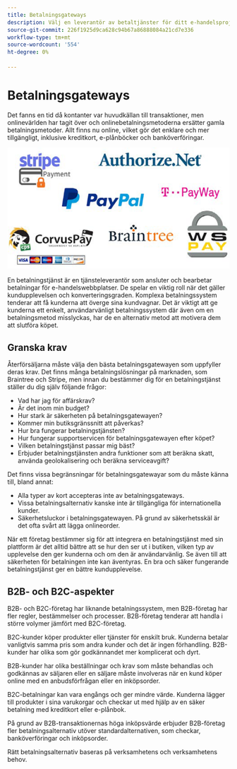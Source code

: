 ```yaml
---
title: Betalningsgateways
description: Välj en leverantör av betaltjänster för ditt e-handelsprojekt baserat på ditt företags behov.
source-git-commit: 226f1925d9ca628c94b67a86888084a21cd7e336
workflow-type: tm+mt
source-wordcount: '554'
ht-degree: 0%

---
```



# Betalningsgateways

Det fanns en tid då kontanter var huvudkällan till transaktioner, men onlinevärlden har tagit över och onlinebetalningsmetoderna ersätter gamla betalningsmetoder. Allt finns nu online, vilket gör det enklare och mer tillgängligt, inklusive kreditkort, e-plånböcker och banköverföringar.

![Leverantörslogotyper för betalningsgateway](../../assets/playbooks/payment-gateways.png)

En betalningstjänst är en tjänsteleverantör som ansluter och bearbetar betalningar för e-handelswebbplatser. De spelar en viktig roll när det gäller kundupplevelsen och konverteringsgraden. Komplexa betalningssystem tenderar att få kunderna att överge sina kundvagnar. Det är viktigt att ge kunderna ett enkelt, användarvänligt betalningssystem där även om en betalningsmetod misslyckas, har de en alternativ metod att motivera dem att slutföra köpet.

## Granska krav

Återförsäljarna måste välja den bästa betalningsgatewayen som uppfyller deras krav. Det finns många betalningslösningar på marknaden, som Braintree och Stripe, men innan du bestämmer dig för en betalningstjänst ställer du dig själv följande frågor:

- Vad har jag för affärskrav?
- Är det inom min budget?
- Hur stark är säkerheten på betalningsgatewayen?
- Kommer min butiksgränssnitt att påverkas?
- Hur bra fungerar betalningstjänsten?
- Hur fungerar supportservicen för betalningsgatewayen efter köpet?
- Vilken betalningstjänst passar mig bäst?
- Erbjuder betalningstjänsten andra funktioner som att beräkna skatt, använda geolokalisering och beräkna serviceavgift?

Det finns vissa begränsningar för betalningsgatewayar som du måste känna till, bland annat:

- Alla typer av kort accepteras inte av betalningsgateways.
- Vissa betalningsalternativ kanske inte är tillgängliga för internationella kunder.
- Säkerhetsluckor i betalningsgatewayen. På grund av säkerhetsskäl är det ofta svårt att lägga onlineorder.

När ett företag bestämmer sig för att integrera en betalningstjänst med sin plattform är det alltid bättre att se hur den ser ut i butiken, vilken typ av upplevelse den ger kunderna och om den är användarvänlig. Se även till att säkerheten för betalningen inte kan äventyras. En bra och säker fungerande betalningstjänst ger en bättre kundupplevelse.

## B2B- och B2C-aspekter

B2B- och B2C-företag har liknande betalningssystem, men B2B-företag har fler regler, bestämmelser och processer. B2B-företag tenderar att handla i större volymer jämfört med B2C-företag.

B2C-kunder köper produkter eller tjänster för enskilt bruk. Kunderna betalar vanligtvis samma pris som andra kunder och det är ingen förhandling. B2B-kunder har olika
som gör godkännandet mer komplicerat och dyrt.

B2B-kunder har olika beställningar och krav som måste behandlas och godkännas av säljaren eller en säljare måste involveras när en kund köper online med en anbudsförfrågan eller en inköpsorder.

B2C-betalningar kan vara engångs och ger mindre värde. Kunderna lägger till produkter i sina varukorgar och checkar ut med hjälp av en säker betalning med kreditkort eller e-plånbok.

På grund av B2B-transaktionernas höga inköpsvärde erbjuder B2B-företag fler betalningsalternativ utöver standardalternativen, som checkar, banköverföringar och inköpsorder.

Rätt betalningsalternativ baseras på verksamhetens och verksamhetens behov.
